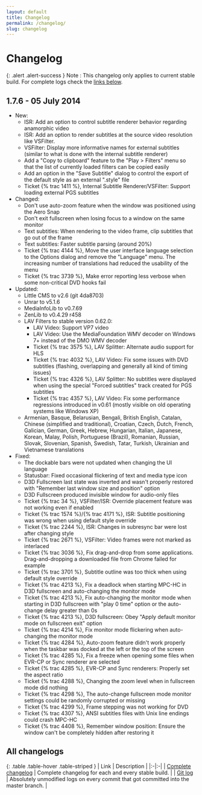 ```yaml
---
layout: default
title: Changelog
permalink: /changelog/
slug: changelog
---
```


# Changelog

{: .alert .alert-success }
Note
: This changelog only applies to current stable build.
For complete logs check the [links below](#all-changelogs).


## 1.7.6 - 05 July 2014
* New:
  * ISR: Add an option to control subtitle renderer behavior regarding anamorphic video
  * ISR: Add an option to render subtitles at the source video resolution like VSFilter.
  * VSFilter: Display more informative names for external subtitles (similar to what is done with the internal subtitle renderer)
  * Add a "Copy to clipboard" feature to the "Play > Filters" menu so that the list of currently loaded filters can be copied easily
  * Add an option in the "Save Subtitle" dialog to control the export of the default style as an external ".style" file
  * Ticket {% trac 1411 %}, Internal Subtitle Renderer/VSFilter: Support loading external PGS subtitles
* Changed:
  * Don't use auto-zoom feature when the window was positioned using the Aero Snap
  * Don't exit fullscreen when losing focus to a window on the same monitor
  * Text subtitles: When rendering to the video frame, clip subtitles that go out of the frame
  * Text subtitles: Faster subtitle parsing (around 20%)
  * Ticket {% trac 4144 %}, Move the user interface language selection to the Options dialog and remove the "Language" menu.
    The increasing number of translations had reduced the usability of the menu
  * Ticket {% trac 3739 %}, Make error reporting less verbose when some non-critical DVD hooks fail
* Updated:
  * Little CMS to v2.6 (git 4da8703)
  * Unrar to v5.1.6
  * MediaInfoLib to v0.7.69
  * ZenLib to v0.4.29 r458
  * LAV Filters to stable version 0.62.0:
      * LAV Video: Support VP7 video
      * LAV Video: Use the MediaFoundation WMV decoder on Windows 7+ instead of the DMO WMV decoder
      * Ticket {% trac 3575 %}, LAV Splitter: Alternate audio support for HLS
      * Ticket {% trac 4032 %}, LAV Video: Fix some issues with DVD subtitles (flashing, overlapping and generally all kind of timing issues)
      * Ticket {% trac 4326 %}, LAV Splitter: No subtitles were displayed when using the special "Forced subtitles" track created for PGS subtitles
      * Ticket {% trac 4357 %}, LAV Video: Fix some performance regressions introduced in v0.61 (mostly visible on old operating systems like Windows XP)
  * Armenian, Basque, Belarusian, Bengali, British English, Catalan, Chinese (simplified and traditional), Croatian,
    Czech, Dutch, French, Galician, German, Greek, Hebrew, Hungarian, Italian, Japanese, Korean, Malay, Polish, Portuguese (Brazil),
    Romanian, Russian, Slovak, Slovenian, Spanish, Swedish, Tatar, Turkish, Ukrainian and Vietnamese translations
* Fixed:
  * The dockable bars were not updated when changing the UI language
  * Statusbar: Fixed occasional flickering of text and media type icon
  * D3D Fullscreen last state was inverted and wasn't properly restored with "Remember last window size and position" option
  * D3D Fullscreen produced invisible window for audio-only files
  * Ticket {% trac 34 %}, VSFilter/ISR: Override placement feature was not working even if enabled
  * Ticket {% trac 1574 %}/{% trac 4171 %}, ISR: Subtitle positioning was wrong when using default style override
  * Ticket {% trac 2244 %}, ISR: Changes in subresync bar were lost after changing style
  * Ticket {% trac 2671 %}, VSFilter: Video frames were not marked as interlaced
  * Ticket {% trac 3036 %}, Fix drag-and-drop from some applications. Drag-and-dropping a downloaded file from Chrome failed for example
  * Ticket {% trac 3701 %}, Subtitle outline was too thick when using default style override
  * Ticket {% trac 4213 %}, Fix a deadlock when starting MPC-HC in D3D fullscreen and auto-changing the monitor mode
  * Ticket {% trac 4213 %}, Fix auto-changing the monitor mode when starting in D3D fullscreen with "play 0 time" option
    or the auto-change delay greater than 0s
  * Ticket {% trac 4213 %}, D3D fullscreen: Obey "Apply default monitor mode on fullscreen exit" option
  * Ticket {% trac 4214 %}, Fix monitor mode flickering when auto-changing the monitor mode
  * Ticket {% trac 4284 %}, Auto-zoom feature didn't work properly when the taskbar was docked at the left or the top of the screen
  * Ticket {% trac 4285 %}, Fix a freeze when opening some files when EVR-CP or Sync renderer are selected
  * Ticket {% trac 4285 %}, EVR-CP and Sync renderers: Properly set the aspect ratio
  * Ticket {% trac 4288 %}, Changing the zoom level when in fullscreen mode did nothing
  * Ticket {% trac 4298 %}, The auto-change fullscreen mode monitor settings could be randomly corrupted or missing
  * Ticket {% trac 4299 %}, Frame stepping was not working for DVD
  * Ticket {% trac 4307 %}, ANSI subtitles files with Unix line endings could crash MPC-HC
  * Ticket {% trac 4408 %}, Remember window position: Ensure the window can't be completely hidden after restoring it


## All changelogs

<div markdown="1" class="table-responsive">

{: .table .table-hover .table-striped }
| Link | Description |
|:-|:-|
| [Complete changelog](https://trac.mpc-hc.org/wiki/Changelog) | Complete changelog for each and every stable build. |
| [Git log](https://github.com/mpc-hc/mpc-hc/commits/master/) | Absolutely unmodified logs on every commit that got committed into the master branch. |

</div>
